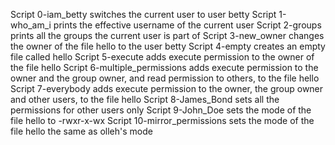 Script 0-iam_betty switches the current user to user betty
Script 1-who_am_i prints the effective username of the current user
Script 2-groups prints all the groups the current user is part of
Script 3-new_owner changes the owner of the file hello to the user betty
Script 4-empty creates an empty file called hello
Script 5-execute adds execute permission to the owner of the file hello
Script 6-multiple_permissions adds execute permission to the owner and the group owner, and read permission to others, to the file hello
Script 7-everybody adds execute permission to the owner, the group owner and other users, to the file hello
Script 8-James_Bond sets all the permissions for other users only
Script 9-John_Doe sets the mode of the file hello to -rwxr-x-wx
Script 10-mirror_permissions sets the mode of the file hello the same as olleh's mode
